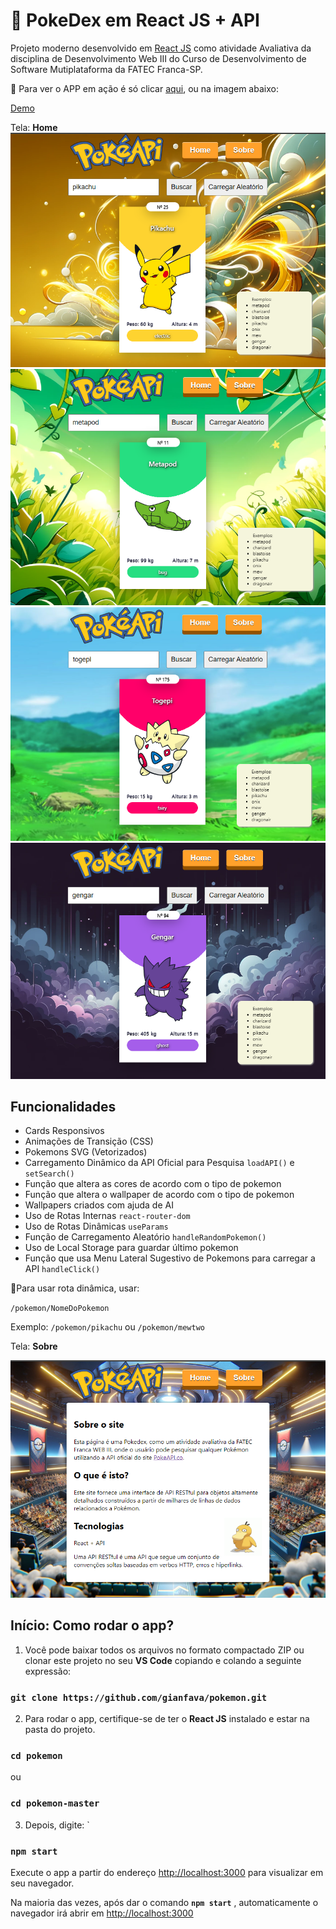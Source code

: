 
# 📒 PokeDex em React JS + API

Projeto moderno desenvolvido em  [ React JS](https://github.com/facebook/create-react-app) como atividade Avaliativa da disciplina de Desenvolvimento Web III do Curso de Desenvolvimento de Software Mutiplataforma da FATEC Franca-SP.

🚀 Para ver o APP em ação é só clicar [aqui](https://pokedex-gnataxtgn-gianfavas-projects.vercel.app/), ou na imagem abaixo:

[Demo](https://pokedex-gnataxtgn-gianfavas-projects.vercel.app/)

Tela:  **Home**
[![Página Home](https://github.com/gianfava/pokemon/blob/master/src/screenshots/00.png?raw=true)](https://pokedex-gnataxtgn-gianfavas-projects.vercel.app/)
![enter image description here](https://github.com/gianfava/pokemon/blob/master/src/screenshots/05.png?raw=true)
![enter image description here](https://github.com/gianfava/pokemon/blob/master/src/screenshots/3.png?raw=true)
![enter image description here](https://github.com/gianfava/pokemon/blob/master/src/screenshots/04.png?raw=true)
## Funcionalidades
 - Cards Responsivos
 - Animações de Transição (CSS)
 - Pokemons SVG (Vetorizados)
 - Carregamento Dinâmico da API Oficial para Pesquisa `loadAPI()`  e  ` setSearch()`
 - Função que altera as cores de acordo com o tipo de pokemon
 - Função que altera o wallpaper de acordo com o tipo de pokemon
 - Wallpapers criados com ajuda de AI 
 - Uso de Rotas Internas `react-router-dom`
 - Uso de Rotas Dinâmicas `useParams`
 - Função de Carregamento Aleatório `handleRandomPokemon()`
 - Uso de Local Storage para guardar último pokemon
 - Função que usa Menu Lateral Sugestivo de Pokemons para carregar a API `handleClick()`

📘Para usar rota dinâmica, usar:

`/pokemon/NomeDoPokemon`

Exemplo:
`/pokemon/pikachu` ou `/pokemon/mewtwo` 
 
 

Tela:  **Sobre**

![TELA SOBRE](https://github.com/gianfava/pokemon/blob/master/src/screenshots/sobre.png?raw=true) 

## Início: Como rodar o app?

 1. Você pode baixar todos os arquivos no formato compactado ZIP ou clonar este projeto no seu **VS Code** copiando e colando a seguinte expressão:

   ### `git clone https://github.com/gianfava/pokemon.git`

 2. Para rodar o app, certifique-se de ter o **React JS**  instalado e estar na pasta do projeto.
 ### `cd pokemon`
 ou 
### `cd pokemon-master`

 3. Depois, digite: `

### `npm start`

Execute o app a partir do endereço  [http://localhost:3000](http://localhost:3000) para visualizar em seu navegador.

Na maioria das vezes, após dar o comando **`npm start`** , automaticamente o navegador irá abrir em [http://localhost:3000](http://localhost:3000/)



